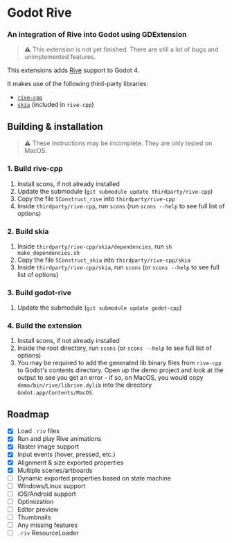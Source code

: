 # Godot Rive

### An integration of Rive into Godot using GDExtension

> :warning: This extension is not yet finished. There are still a lot of bugs and unimplemented features.

This extensions adds [Rive](https://rive.app) support to Godot 4.

It makes use of the following third-party libraries:
- [`rive-cpp`](https://github.com/rive-app/rive-cpp)
- [`skia`](https://github.com/google/skia) (included in `rive-cpp`)

## Building & installation

> :warning: These instructions may be incomplete. They are only tested on MacOS.

### 1. Build rive-cpp
1. Install scons, if not already installed
2. Update the submodule (`git submodule update thirdparty/rive-cpp`)
3. Copy the file `SConstruct_rive` into `thirdparty/rive-cpp`
4. Inside `thirdparty/rive-cpp`, run `scons` (run `scons --help` to see full list of options)

### 2. Build skia
1. Inside `thirdparty/rive-cpp/skia/dependencies`, run `sh make_dependencies.sh`
2. Copy the file `SConstruct_skia` into `thirdparty/rive-cpp/skia`
3. Inside `thirdparty/rive-cpp/skia`, run `scons` (or `scons --help` to see full list of options)

### 3. Build godot-rive
1. Update the submodule (`git submodule update godot-cpp`)

### 4. Build the extension
1. Install scons, if not already installed
2. Inside the root directory, run `scons` (or `scons --help` to see full list of options)
3. You may be required to add the generated lib binary files from `rive-cpp` to Godot's contents directory. Open up the demo project and look at the output to see you get an error - if so, on MacOS, you would copy `demo/bin/rive/librive.dylib` into the directory `Godot.app/Contents/MacOS`.

## Roadmap
- [x] Load `.riv` files
- [x] Run and play Rive animations
- [x] Raster image support
- [x] Input events (hover, pressed, etc.)
- [x] Alignment & size exported properties
- [x] Multiple scenes/artboards
- [ ] Dynamic exported properties based on state machine
- [ ] Windows/Linux support
- [ ] iOS/Android support
- [ ] Optimization
- [ ] Editor preview
- [ ] Thumbnails
- [ ] Any missing features
- [ ] `.riv` ResourceLoader

